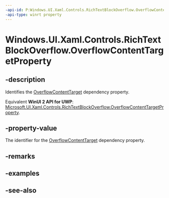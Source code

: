 ```yaml
---
-api-id: P:Windows.UI.Xaml.Controls.RichTextBlockOverflow.OverflowContentTargetProperty
-api-type: winrt property
---
```


<!-- Property syntax
public Windows.UI.Xaml.DependencyProperty OverflowContentTargetProperty { get; }
-->

# Windows.UI.Xaml.Controls.RichTextBlockOverflow.OverflowContentTargetProperty

## -description
Identifies the [OverflowContentTarget](richtextblockoverflow_overflowcontenttarget.md) dependency property.

Equivalent **WinUI 2 API for UWP**: [Microsoft.UI.Xaml.Controls.RichTextBlockOverflow.OverflowContentTargetProperty](/windows/winui/api/microsoft.ui.xaml.controls.richtextblockoverflow.overflowcontenttargetproperty).

## -property-value
The identifier for the [OverflowContentTarget](richtextblockoverflow_overflowcontenttarget.md) dependency property.

## -remarks

## -examples

## -see-also
